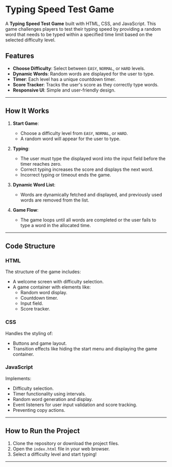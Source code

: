 # Typing Speed Test Game

A **Typing Speed Test Game** built with HTML, CSS, and JavaScript. This game challenges players to test their typing speed by providing a random word that needs to be typed within a specified time limit based on the selected difficulty level.

## Features

- **Choose Difficulty**: Select between `EASY`, `NORMAL`, or `HARD` levels.
- **Dynamic Words**: Random words are displayed for the user to type.
- **Timer**: Each level has a unique countdown timer.
- **Score Tracker**: Tracks the user's score as they correctly type words.
- **Responsive UI**: Simple and user-friendly design.

---

## How It Works

1. **Start Game**:
   - Choose a difficulty level from `EASY`, `NORMAL`, or `HARD`.
   - A random word will appear for the user to type.

2. **Typing**:
   - The user must type the displayed word into the input field before the timer reaches zero.
   - Correct typing increases the score and displays the next word.
   - Incorrect typing or timeout ends the game.

3. **Dynamic Word List**:
   - Words are dynamically fetched and displayed, and previously used words are removed from the list.

4. **Game Flow**:
   - The game loops until all words are completed or the user fails to type a word in the allocated time.

---

## Code Structure

### **HTML**
The structure of the game includes:
- A welcome screen with difficulty selection.
- A game container with elements like:
  - Random word display.
  - Countdown timer.
  - Input field.
  - Score tracker.

### **CSS**
Handles the styling of:
- Buttons and game layout.
- Transition effects like hiding the start menu and displaying the game container.

### **JavaScript**
Implements:
- Difficulty selection.
- Timer functionality using intervals.
- Random word generation and display.
- Event listeners for user input validation and score tracking.
- Preventing copy actions.

---

## How to Run the Project

1. Clone the repository or download the project files.
2. Open the `index.html` file in your web browser.
3. Select a difficulty level and start typing!

---


